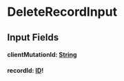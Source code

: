 # DeleteRecordInput

## Input Fields

#### clientMutationId: [String](/api/graphql/scalars/string.md)

#### recordId: [ID](/api/graphql/scalars/id.md)!
